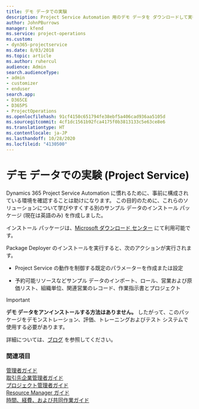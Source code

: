 ```yaml
---
title: デモ データでの実験
description: Project Service Automation 用のデモ データを ダウンロードして実行する方法
author: JohnPBurrows
manager: kfend
ms.service: project-operations
ms.custom:
- dyn365-projectservice
ms.date: 8/03/2018
ms.topic: article
ms.author: ruhercul
audience: Admin
search.audienceType:
- admin
- customizer
- enduser
search.app:
- D365CE
- D365PS
- ProjectOperations
ms.openlocfilehash: 91cf4150c651794fe38ebf5a406cad936aa5105d
ms.sourcegitcommit: 4cf1dc1561b92fca4175f0b3813133c5e63ce8e6
ms.translationtype: HT
ms.contentlocale: ja-JP
ms.lasthandoff: 10/28/2020
ms.locfileid: "4130500"
---
```

# <a name="experiment-with-demo-data-project-service"></a>デモ データでの実験 (Project Service)

Dynamics 365 Project Service Automation に慣れるために、事前に構成されている環境を確認することは助けになります。 この目的のために、これらのソリューションについて学びやすくする別のサンプル データのインストール パッケージ (現在は英語のみ) を作成しました。 

インストール パッケージは、[Microsoft ダウンロード センター](https://go.microsoft.com/fwlink/?linkid=859966) にて利用可能です。  

Package Deployer のインストールを実行すると、次のアクションが実行されます。 
  
-   Project Service の動作を制御する既定のパラメーターを作成または設定  
  
-   予約可能リソースなどサンプル データのインポート、ロール、営業および原価リスト、組織単位、関連営業のレコード、作業指示書とプロジェクト    
  
> [!IMPORTANT]
> **デモ データをアンインストールする方法はありません。** したがって、このパッケージをデモンストレーション、評価、トレーニングおよびテスト システムで使用する必要があります。

詳細については、[ブログ](https://blogs.msdn.microsoft.com/crm/2017/10/24/microsoft-dynamics-365-for-field-service-and-project-service-automation-sample-data) を参照してください。





  
### <a name="see-also"></a>関連項目  
 [管理者ガイド](../psa/admin-guide.md)   
 [取引先企業管理者ガイド](../psa/account-manager-guide.md)   
 [プロジェクト管理者ガイド](../psa/project-manager-guide.md)   
 [Resource Manager ガイド](../psa/resource-manager-guide.md)   
 [時間、経費、および共同作業ガイド](../psa/time-expense-collaboration-guide.md)
